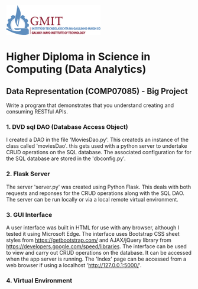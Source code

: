 ![GMIT Logo](https://github.com/Munster2020/HDIP_CSDA_COMP08050_PROJECT/blob/main/GMIT_Logo.jpg)
# Higher Diploma in Science in Computing (Data Analytics)
## Data Representation (COMP07085) - Big Project

Write a program that demonstrates that you understand creating and consuming RESTful APIs.

### 1. DVD sql DAO (Database Access Object)
I created a DAO in the file 'MoviesDao.py'. This createds an instance of the class called 'moviesDao'. this gets used with a python server to undertake CRUD operations on the SQL database. The associated configuration for for the SQL database are stored in the 'dbconfig.py'.

### 2. Flask Server
The server 'server.py' was created using Python Flask. This deals with both requests and reponses for the CRUD operations along with the SQL DAO. The server can be run locally or via a local remote virtual environment.

### 3. GUI Interface
A user interface was built in HTML for use with any browser, although I tested it using Microsoft Edge. The interface uses Bootstrap CSS sheet styles from https://getbootstrap.com/ and AJAX/jQuery library from https://developers.google.com/speed/libraries. The interface can be used to view and carry out CRUD operations on the database. It can be accessed when the app server is running. The 'Index' page can be accessed from a web browser if using a localhost 'http://127.0.0.1:5000/'.

### 4. Virtual Environment
